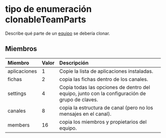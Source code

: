 # <a name="clonableteamparts-enum-type"></a>tipo de enumeración clonableTeamParts



Describe qué parte de un [equipo](../resources/team.md) se debería clonar. 

## <a name="members"></a>Miembros

| Miembro	 | Valor| Descripción |
|:---------------|:--------|:----------|
|aplicaciones|1|Copie la lista de aplicaciones instaladas.|
|fichas|2|copia las fichas dentro de los canales.|
|settings|4|Copia todas las opciones de dentro del equipo, junto con la configuración de grupo de claves.|
|canales|8|copia la estructura de canal (pero no los mensajes en el canal).|
|members|16|copia los miembros y propietarios del equipo.|
